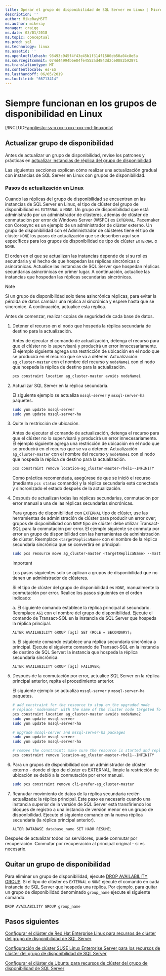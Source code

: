 ```yaml
---
title: Operar el grupo de disponibilidad de SQL Server en Linux | Microsoft Docs
description: ''
author: MikeRayMSFT
ms.author: mikeray
manager: craigg
ms.date: 03/01/2018
ms.topic: conceptual
ms.prod: sql
ms.technology: linux
ms.assetid: ''
ms.openlocfilehash: 98493c945f4f43e45b1f314f1500eb50a04c8e5a
ms.sourcegitcommit: 074d44994b6e84fe4552ad4843d2ce0882b92871
ms.translationtype: MT
ms.contentlocale: es-ES
ms.lasthandoff: 06/05/2019
ms.locfileid: "66713414"
---
```

# <a name="operate-always-on-availability-groups-on-linux"></a>Siempre funcionan en los grupos de disponibilidad en Linux

[!INCLUDE[appliesto-ss-xxxx-xxxx-xxx-md-linuxonly](../includes/appliesto-ss-xxxx-xxxx-xxx-md-linuxonly.md)]

## <a name="upgrade-availability-group"></a>Actualizar grupo de disponibilidad

Antes de actualizar un grupo de disponibilidad, revise los patrones y prácticas en [actualizar instancias de réplica del grupo de disponibilidad](../database-engine/availability-groups/windows/upgrading-always-on-availability-group-replica-instances.md).

Las siguientes secciones explican cómo realizar una actualización gradual con instancias de SQL Server en Linux con grupos de disponibilidad. 

### <a name="upgrade-steps-on-linux"></a>Pasos de actualización en Linux

Cuando las réplicas del grupo de disponibilidad se encuentran en las instancias de SQL Server en Linux, el tipo de clúster del grupo de disponibilidad es `EXTERNAL` o `NONE`. Un grupo de disponibilidad que está administrado por un administrador de clústeres, además de clúster de conmutación por error de Windows Server (WSFC) es `EXTERNAL`. Pacemaker con Corosync es un ejemplo de un administrador de clúster externo. Un grupo de disponibilidad con el Administrador de clústeres tiene el tipo de clúster `NONE` los pasos de actualización que se describen aquí son específicos para los grupos de disponibilidad de tipo de clúster `EXTERNAL` o `NONE`.

El orden en el que se actualizan las instancias depende de si su rol es secundaria y el hecho de que hospedan las réplicas sincrónicas o asincrónicas. Actualice las instancias de SQL Server que hospedan réplicas secundarias asincrónicas en primer lugar. A continuación, actualice las instancias que hospedan las réplicas secundarias sincrónicas. 

   >[!NOTE]
   >Si un grupo de disponibilidad solo tiene asincrónica réplicas, para evitar la pérdida de datos cambiar una réplica al sincrónica y espere hasta que se sincronice. A continuación, actualice esta réplica.
   
Antes de comenzar, realizar copias de seguridad de cada base de datos.

1. Detener el recurso en el nodo que hospeda la réplica secundaria de destino para la actualización.
   
   Antes de ejecutar el comando de actualización, detenga el recurso para que el clúster no lo supervisará y producirá un error innecesariamente. El ejemplo siguiente agrega una restricción de ubicación en el nodo que se producirá en el recurso que se va a detener. Actualización `ag_cluster-master` con el nombre del recurso y `nodeName1` con el nodo que hospeda la réplica de destino para la actualización.

   ```bash
   pcs constraint location ag_cluster-master avoids nodeName1
   ```

1. Actualizar SQL Server en la réplica secundaria.

   El siguiente ejemplo se actualiza `mssql-server` y `mssql-server-ha` paquetes.

   ```bash
   sudo yum update mssql-server
   sudo yum update mssql-server-ha
   ```
1. Quite la restricción de ubicación.

   Antes de ejecutar el comando de actualización, detenga el recurso para que el clúster no lo supervisará y producirá un error innecesariamente. El ejemplo siguiente agrega una restricción de ubicación en el nodo que se producirá en el recurso que se va a detener. Actualización `ag_cluster-master` con el nombre del recurso y `nodeName1` con el nodo que hospeda la réplica de destino para la actualización.

   ```bash
   pcs constraint remove location-ag_cluster-master-rhel1--INFINITY
   ```
   Como práctica recomendada, asegúrese de que se inició el recurso (mediante `pcs status` comando) y la réplica secundaria está conectada y sincronizado el estado después de la actualización.

1. Después de actualizan todas las réplicas secundarias, conmutación por error manual a una de las réplicas secundarias sincrónicas.

   Para grupos de disponibilidad con `EXTERNAL` tipo de clúster, use las herramientas de administración de clúster para producir un error over; grupos de disponibilidad con `NONE` tipo de clúster debe utilizar Transact-SQL para la conmutación por error. 
   El ejemplo siguiente se conmuta por error un grupo de disponibilidad con las herramientas de administración de clúster. Reemplace `<targetReplicaName>` con el nombre de la réplica secundaria sincrónica que se convertirá en principal:

   ```bash
   sudo pcs resource move ag_cluster-master <targetReplicaName> --master  
   ``` 
   
   >[!IMPORTANT]
   >Los pasos siguientes solo se aplican a grupos de disponibilidad que no tienen un administrador de clústeres.

   Si el tipo de clúster del grupo de disponibilidad es `NONE`, manualmente la conmutación por error. Realice los pasos siguientes en el orden indicado:

      a. El siguiente comando establece la réplica principal al secundario. Reemplace `AG1` con el nombre del grupo de disponibilidad. Ejecute el comando de Transact-SQL en la instancia de SQL Server que hospeda la réplica principal.

      ```transact-sql
      ALTER AVAILABILITY GROUP [ag1] SET (ROLE = SECONDARY);
      ```

      b. El siguiente comando establece una réplica secundaria sincrónica a principal. Ejecute el siguiente comando de Transact-SQL en la instancia de destino de SQL Server: la instancia que hospeda la réplica secundaria sincrónica.

      ```transact-sql
      ALTER AVAILABILITY GROUP [ag1] FAILOVER;
      ```

1. Después de la conmutación por error, actualice SQL Server en la réplica principal anterior, repita el procedimiento anterior.

   El siguiente ejemplo se actualiza `mssql-server` y `mssql-server-ha` paquetes.

   ```bash
   # add constraint for the resource to stop on the upgraded node
   # replace 'nodename2' with the name of the cluster node targeted for upgrade
   pcs constraint location ag_cluster-master avoids nodeName2
   sudo yum update mssql-server
   sudo yum update mssql-server-ha
   ```
   
   ```bash
   # upgrade mssql-server and mssql-server-ha packages
   sudo yum update mssql-server
   sudo yum update mssql-server-ha
   ```

   ```bash
   # remove the constraint; make sure the resource is started and replica is connected and synchronized
   pcs constraint remove location-ag_cluster-master-rhel1--INFINITY
   ```

1. Para un grupos de disponibilidad con un administrador de clúster externo - donde el tipo de clúster es EXTERNAL, limpie la restricción de ubicación se debió a la conmutación por error manual. 

   ```bash
   sudo pcs constraint remove cli-prefer-ag_cluster-master  
   ```

1. Reanudar movimiento de datos de la réplica secundaria recién actualizada: la réplica principal. Este paso es necesario cuando una instancia superior de la versión de SQL Server está transfiriendo los bloques de registro a una instancia de versión menor en un grupo de disponibilidad. Ejecute el siguiente comando en la nueva réplica secundaria (la réplica principal anterior).

   ```transact-sql
   ALTER DATABASE database_name SET HADR RESUME;
   ```

Después de actualizar todos los servidores, puede conmutar por recuperación. Conmutar por recuperación al principal original - si es necesario. 

## <a name="drop-an-availability-group"></a>Quitar un grupo de disponibilidad

Para eliminar un grupo de disponibilidad, ejecute [DROP AVAILABILITY GROUP](../t-sql/statements/drop-availability-group-transact-sql.md). Si el tipo de clúster es `EXTERNAL` o `NONE` ejecute el comando en cada instancia de SQL Server que hospeda una réplica. Por ejemplo, para quitar un grupo de disponibilidad denominado `group_name` ejecute el siguiente comando:

   ```transact-sql
   DROP AVAILABILITY GROUP group_name
   ```
 

## <a name="next-steps"></a>Pasos siguientes

[Configurar el clúster de Red Hat Enterprise Linux para recursos de clúster del grupo de disponibilidad de SQL Server](sql-server-linux-availability-group-cluster-rhel.md)

[Configuración de clúster SUSE Linux Enterprise Server para los recursos de clúster del grupo de disponibilidad de SQL Server](sql-server-linux-availability-group-cluster-sles.md)

[Configurar el clúster de Ubuntu para recursos de clúster del grupo de disponibilidad de SQL Server](sql-server-linux-availability-group-cluster-ubuntu.md)
